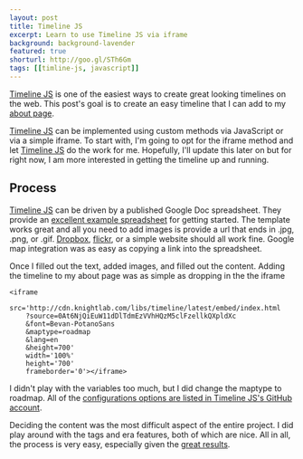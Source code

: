```yaml
---
layout: post
title: Timeline JS
excerpt: Learn to use Timeline JS via iframe
background: background-lavender
featured: true
shorturl: http://goo.gl/STh6Gm
tags: [[timline-js, javascript]]
---
```

[Timeline JS](http://timeline.knightlab.com/) is one of the easiest ways to create great looking timelines on the web. This post's goal is to create an easy timeline that I can add to my [about page](/about/).  

[Timeline JS](http://timeline.knightlab.com/) can be implemented using custom methods via JavaScript or via a simple iframe. To start with, I'm going to opt for the iframe method and let [Timeline JS](http://timeline.knightlab.com/) do the work for me. Hopefully, I'll update this later on but for right now, I am more interested in getting the timeline up and running. 

## Process 

[Timeline JS](http://timeline.knightlab.com/) can be driven by a published Google Doc spreadsheet. They provide an [excellent example spreadsheet](https://drive.google.com/previewtemplate?id=0AppSVxABhnltdEhzQjQ4MlpOaldjTmZLclQxQWFTOUE&mode=public) for getting started. The template works great and all you need to add images is provide a url that ends in .jpg, .png, or .gif. [Dropbox](https://www.dropbox.com/), [flickr](https://www.flickr.com/), or a simple website should all work fine. Google map integration was as easy as copying a link into the spreadsheet. 

Once I filled out the text, added images, and filled out the content. Adding the timeline to my about page was as simple as dropping in the the iframe 

```
<iframe 
	src='http://cdn.knightlab.com/libs/timeline/latest/embed/index.html
	?source=0At6NjQiEuW11dDlTdmEzVVhHQzM5clFzellkQXpldXc
	&font=Bevan-PotanoSans
	&maptype=roadmap
	&lang=en
	&height=700' 
	width='100%' 
	height='700' 
	frameborder='0'></iframe>
```
I didn't play with the variables too much, but I did change the maptype to roadmap. All of the [configurations options are listed in Timeline JS's GitHub account](https://github.com/NUKnightLab/TimelineJS#map-style-types). 

Deciding the content was the most difficult aspect of the entire project. I did play around with the tags and era features, both of which are nice. All in all, the process is very easy, especially given the [great results](http://tomhohenstein.com/about/).